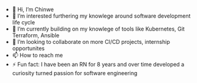 - 👋 Hi, I’m Chinwe
- 👀 I’m interested furthering my knowlege around software development life cycle
- 🌱 I’m currently building on my knowlege of tools like Kubernetes, Git Terraform, Ansible 
- 💞️ I’m looking to collaborate on more CI/CD projects, internship opportunites
- 📫 How to reach me 
- ⚡ Fun fact: I have been an RN for 8 years and over time developed a curiosity turned passion for software engineering 

<!---
henniebee22/henniebee22 is a ✨ special ✨ repository because its `README.md` (this file) appears on your GitHub profile.
You can click the Preview link to take a look at your changes.
--->
